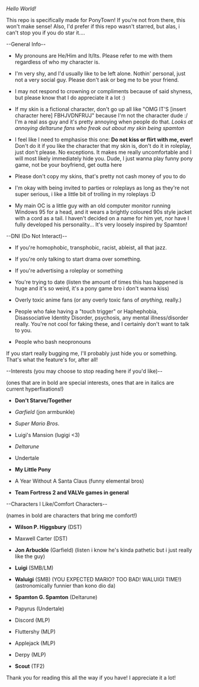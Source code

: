 *Hello World!*

This repo is specifically made for PonyTown! If you're not from there, this won't make sense! Also, I'd prefer if this repo wasn't starred, but alas, i can't stop you if you do star it....


--General Info--

- My pronouns are He/Him and It/Its. Please refer to me with them regardless of who my character is.

- I'm very shy, and I'd usually like to be left alone. Nothin' personal, just not a very social guy. Please don't ask or beg me to be your friend.

- I may not respond to crowning or compliments because of said shyness, but please know that I do appreciate it a lot :)

- If my skin is a fictional character, don't go up all like "OMG IT'S [insert character here] FBHJVDNFRUJ" because I'm not the character dude :/ I'm a real ass guy and it's pretty annoying when people do that. *Looks at annoying deltarune fans who freak out about my skin being spamton*

- I feel like I need to emphasise this one: **Do not kiss or flirt with me, ever!** Don't do it if you like the character that my skin is, don't do it in roleplay, just don't please. No exceptions. It makes me really uncomfortable and I will most likely immediately hide you. Dude, I just wanna play funny pony game, not be your boyfriend, get outta here

- Please don't copy my skins, that's pretty not cash money of you to do

- I'm okay with being invited to parties or roleplays as long as they're not super serious, i like a little bit of trolling in my roleplays :D

- My main OC is a little guy with an old computer monitor running Windows 95 for a head, and it wears a brightly coloured 90s style jacket with a cord as a tail. I haven't decided on a name for him yet, nor have I fully developed his personality... It's very loosely inspired by Spamton!


--DNI (Do Not Interact)--

- If you're homophobic, transphobic, racist, ableist, all that jazz.

- If you're only talking to start drama over something.

- If you're advertising a roleplay or something

- You're trying to date (listen the amount of times this has happened is huge and it's so weird, it's a pony game bro i don't wanna kiss)

- Overly toxic anime fans (or any overly toxic fans of *anything,* really.)

- People who fake having a "touch trigger" or Haphephobia, Disassociative Identity Disorder, psychosis, any mental illness/disorder really. You're not cool for faking these, and I certainly don't want to talk to you.

- People who bash neopronouns


If you start really bugging me, I'll probably just hide you or something. That's what the feature's for, after all!


--Interests (you may choose to stop reading here if you'd like)--

(ones that are in bold are special interests, ones that are in italics are current hyperfixations!)

- **Don't Starve/Together**

- *Garfield* (jon armbunkle)

- *Super Mario Bros*.

- Luigi's Mansion (lugigi <3)

- *Deltarune*

- Undertale

- **My Little Pony**

- A Year Without A Santa Claus (funny elemental bros)

- **Team Fortress 2 and VALVe games in general**


--Characters I Like/Comfort Characters--

(names in bold are characters that bring me comfort!)

- **Wilson P. Higgsbury** (DST)

- Maxwell Carter (DST)

- **Jon Arbuckle** (Garfield) (listen i know he's kinda pathetic but i just really like the guy)

- **Luigi** (SMB/LM)

- **Waluigi** (SMB) (YOU EXPECTED MARIO? TOO BAD! WALUIGI TIME!) (astronomically funnier than kono dio da)

- **Spamton G. Spamton** (Deltarune)

- Papyrus (Undertale)

- Discord (MLP)

- Fluttershy (MLP)

- Applejack (MLP)

- Derpy (MLP)

- **Scout** (TF2)


Thank you for reading this all the way if you have! I appreciate it a lot!
